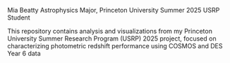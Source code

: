 Mia Beatty
Astrophysics Major, Princeton University
Summer 2025 USRP Student

This repository contains analysis and visualizations from my Princeton University Summer Research Program (USRP) 2025 project, focused on characterizing photometric redshift performance using COSMOS and DES Year 6 data
